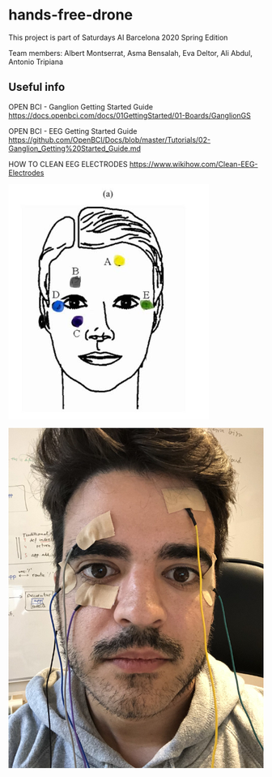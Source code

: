 # hands-free-drone
This project is part of Saturdays AI Barcelona 2020 Spring Edition

Team members: Albert Montserrat, Asma Bensalah, Eva Deltor, Ali Abdul, Antonio Tripiana

## Useful info
OPEN BCI - Ganglion Getting Started Guide https://docs.openbci.com/docs/01GettingStarted/01-Boards/GanglionGS

OPEN BCI - EEG Getting Started Guide https://github.com/OpenBCI/Docs/blob/master/Tutorials/02-Ganglion_Getting%20Started_Guide.md

HOW TO CLEAN EEG ELECTRODES https://www.wikihow.com/Clean-EEG-Electrodes

![head-sensors](img/head-sensors.jpg)

![sensors-test](img/IMG_4755.jpg)

